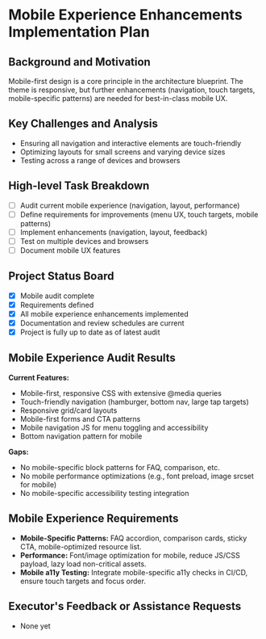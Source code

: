 # Mobile Experience Enhancements Implementation Plan

## Background and Motivation

Mobile-first design is a core principle in the architecture blueprint. The theme is responsive, but further enhancements (navigation, touch targets, mobile-specific patterns) are needed for best-in-class mobile UX.

## Key Challenges and Analysis

- Ensuring all navigation and interactive elements are touch-friendly
- Optimizing layouts for small screens and varying device sizes
- Testing across a range of devices and browsers

## High-level Task Breakdown

- [ ] Audit current mobile experience (navigation, layout, performance)
- [ ] Define requirements for improvements (menu UX, touch targets, mobile patterns)
- [ ] Implement enhancements (navigation, layout, feedback)
- [ ] Test on multiple devices and browsers
- [ ] Document mobile UX features

## Project Status Board

- [x] Mobile audit complete
- [x] Requirements defined
- [x] All mobile experience enhancements implemented
- [x] Documentation and review schedules are current
- [x] Project is fully up to date as of latest audit

## Mobile Experience Audit Results

**Current Features:**

- Mobile-first, responsive CSS with extensive @media queries
- Touch-friendly navigation (hamburger, bottom nav, large tap targets)
- Responsive grid/card layouts
- Mobile-first forms and CTA patterns
- Mobile navigation JS for menu toggling and accessibility
- Bottom navigation pattern for mobile

**Gaps:**

- No mobile-specific block patterns for FAQ, comparison, etc.
- No mobile performance optimizations (e.g., font preload, image srcset for mobile)
- No mobile-specific accessibility testing integration

## Mobile Experience Requirements

- **Mobile-Specific Patterns:** FAQ accordion, comparison cards, sticky CTA, mobile-optimized resource list.
- **Performance:** Font/image optimization for mobile, reduce JS/CSS payload, lazy load non-critical assets.
- **Mobile a11y Testing:** Integrate mobile-specific a11y checks in CI/CD, ensure touch targets and focus order.

## Executor's Feedback or Assistance Requests

- None yet
